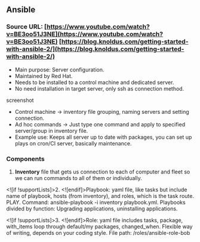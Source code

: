 ## Ansible

### Source URL: [https://www.youtube.com/watch?v=BE3oo51J3NE](https://www.youtube.com/watch?v=BE3oo51J3NE) [https://blog.knoldus.com/getting-started-with-ansible-2/](https://blog.knoldus.com/getting-started-with-ansible-2/)

- Main purpose: Server configuration.
- Maintained by Red Hat.
- Needs to be installed to a control machine and dedicated server.
- No need installation in target server, only ssh as connection method.

screenshot

- Control machine -> inventory file grouping, naming servers and setting connection.
- Ad hoc commands -> Just type one command and apply to specified server/group in inventory file.
- Example use: Keeps all server up to date with packages, you can set up plays on cron/CI server, basically maintenance.

### Components
1. **Inventory** file that gets us connection to each of computer and fleet so we can run commands to all of them or individually.

<![if !supportLists]>2. <![endif]>Playbook: yaml file, like tasks but include name of playbook, hosts (from inventory), and roles, which is the task route. PLAY. Command: ansible-playbook -i inventory playbook.yml. Playbooks divided by function: Upgrading applications, uninstalling applications.

<![if !supportLists]>3. <![endif]>Role: yaml file includes tasks, package, with_items loop through default/my packages, changed_when. Flexible way of writing, depends on your coding style. File path: /roles/ansible-role-bob
<!--stackedit_data:
eyJoaXN0b3J5IjpbLTc5MzI4NjQzNl19
-->